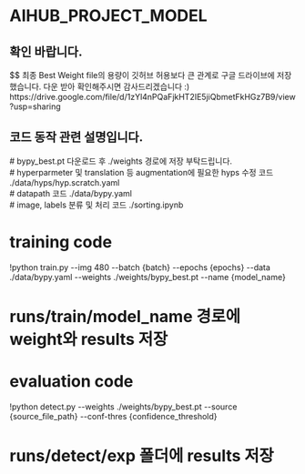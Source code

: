 # AIHUB_PROJECT_MODEL

<h2>확인 바랍니다.</h2>
$$ 최종 Best Weight file의 용량이 깃허브 허용보다 큰 관계로 구글 드라이브에 저장했습니다. 다운 받아 확인해주시면 감사드리겠습니다 :) <br>
https://drive.google.com/file/d/1zYl4nPQaFjkHT2IE5jiQbmetFkHGz7B9/view?usp=sharing  <br>

<h2>코드 동작 관련 설명입니다.</h2>
<span>
  # bypy_best.pt 다운로드 후 ./weights 경로에 저장 부탁드립니다. <br>
  # hyperparmeter 및 translation 등 augmentation에 필요한 hyps 수정 코드 ./data/hyps/hyp.scratch.yaml <br>
  # datapath 코드 ./data/bypy.yaml <br>
  # image, labels 분류 및 처리 코드 ./sorting.ipynb <br>
  
  # training code <br>
  !python train.py --img 480 --batch {batch} --epochs {epochs} --data ./data/bypy.yaml --weights ./weights/bypy_best.pt --name {model_name} <br>
  # runs/train/model_name 경로에 weight와 results 저장 <br>
    
  # evaluation code <br>
  !python detect.py --weights ./weights/bypy_best.pt --source {source_file_path} --conf-thres {confidence_threshold} <br>
  # runs/detect/exp 폴더에 results 저장 <br>
</span>
